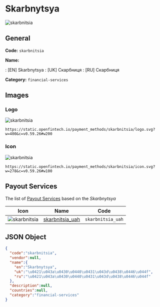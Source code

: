 
# Skarbnytsya 
![skarbnitsia](https://static.openfintech.io/payment_methods/skarbnitsia/logo.svg?w=400&c=v0.59.26#w200)  

## General 
**Code:** `skarbnitsia` 
 
**Name:** 
 
:	[EN] Skarbnytsya 
:	[UK] Скарбниця 
:	[RU] Скарбниця 
 
**Category:** `financial-services` 
 

## Images 

### Logo 
![skarbnitsia](https://static.openfintech.io/payment_methods/skarbnitsia/logo.svg?w=400&c=v0.59.26#w200)  

```
https://static.openfintech.io/payment_methods/skarbnitsia/logo.svg?w=400&c=v0.59.26#w200
```  

### Icon 
![skarbnitsia](https://static.openfintech.io/payment_methods/skarbnitsia/icon.svg?w=278&c=v0.59.26#w100)  

```
https://static.openfintech.io/payment_methods/skarbnitsia/icon.svg?w=278&c=v0.59.26#w100
```  

## Payout Services 
 
The list of [Payout Services](/payout-services/) based on the _Skarbnytsya_ 

|Icon|Name|Code| 
|:---:|:---:|:---:| 
|![skarbnitsia](https://static.openfintech.io/payout_methods/skarbnitsia/icon.svg?w=278&c=v0.59.26#w40) |[skarbnitsia_uah](/payout-services/skarbnitsia_uah/)|`skarbnitsia_uah`| 
 

## JSON Object 

```json
{
  "code":"skarbnitsia",
  "vendor":null,
  "name":{
    "en":"Skarbnytsya",
    "uk":"\u0421\u043a\u0430\u0440\u0431\u043d\u0438\u0446\u044f",
    "ru":"\u0421\u043a\u0430\u0440\u0431\u043d\u0438\u0446\u044f"
  },
  "description":null,
  "countries":null,
  "category":"financial-services"
}
```  
